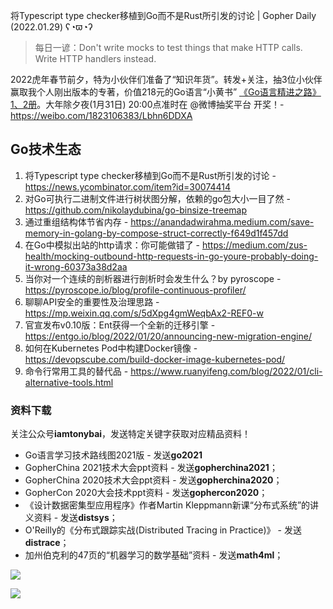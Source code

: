 将Typescript type checker移植到Go而不是Rust所引发的讨论 | Gopher Daily (2022.01.29) ʕ◔ϖ◔ʔ

>每日一谚：Don't write mocks to test things that make HTTP calls. Write HTTP handlers instead.

2022虎年春节前夕，特为小伙伴们准备了“知识年货”。转发+关注，抽3位小伙伴赢取我个人刚出版本的专著，价值218元的Go语言“小黄书” [《Go语言精进之路》1、2册](https://mp.weixin.qq.com/s/h-lsWUbKRPnzFLINub5uYw)。大年除夕夜(1月31日) 20:00点准时在 @微博抽奖平台 开奖！- https://weibo.com/1823106383/Lbhn6DDXA

## Go技术生态

1. 将Typescript type checker移植到Go而不是Rust所引发的讨论 - https://news.ycombinator.com/item?id=30074414
2. 对Go可执行二进制文件进行树状图分解，依赖的go包大小一目了然 - https://github.com/nikolaydubina/go-binsize-treemap
3. 通过重组结构体节省内存 - https://anandadwirahma.medium.com/save-memory-in-golang-by-compose-struct-correctly-f649d1f457dd
4. 在Go中模拟出站的http请求：你可能做错了 - https://medium.com/zus-health/mocking-outbound-http-requests-in-go-youre-probably-doing-it-wrong-60373a38d2aa
5. 当你对一个连续的剖析器进行剖析时会发生什么？by pyroscope - https://pyroscope.io/blog/profile-continuous-profiler/
6. 聊聊API安全的重要性及治理思路 - https://mp.weixin.qq.com/s/5dXpg4gmWeqbAx2-REF0-w
7. 官宣发布v0.10版：Ent获得一个全新的迁移引擎 - https://entgo.io/blog/2022/01/20/announcing-new-migration-engine/
8. 如何在Kubernetes Pod中构建Docker镜像 - https://devopscube.com/build-docker-image-kubernetes-pod/
9. 命令行常用工具的替代品 - https://www.ruanyifeng.com/blog/2022/01/cli-alternative-tools.html

### 资料下载

关注公众号**iamtonybai**，发送特定关键字获取对应精品资料！

* Go语言学习技术路线图2021版 - 发送**go2021**
* GopherChina 2021技术大会ppt资料 - 发送**gopherchina2021**；
* GopherChina 2020技术大会ppt资料 - 发送**gopherchina2020**；
* GopherCon 2020大会技术ppt资料 - 发送**gophercon2020**；
* 《设计数据密集型应用程序》作者Martin Kleppmann新课“分布式系统”的讲义资料 - 发送**distsys**；
* O'Reilly的《分布式跟踪实战(Distributed Tracing in Practice)》 - 发送**distrace**；
* 加州伯克利的47页的“机器学习的数学基础”资料 - 发送**math4ml**；

![](https://mmbiz.qpic.cn/mmbiz_png/cH6WzfQ94mb54jsFJZ3Knmz8obUsf3PBShthmdSw5E01TcYmUReGkj0BWpxHak1HlnlzHvLmKax53YSGr7aNlA/0?wx_fmt=png)

![](https://mmbiz.qpic.cn/mmbiz_png/cH6WzfQ94mb54jsFJZ3Knmz8obUsf3PBrSoqeMvoWCticN2cpU64fJ0FYQdXJhP7ia7WRh8628uOAsQYeE2NibRRw/0?wx_fmt=png)

